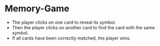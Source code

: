 # Memory-Game

* The player clicks on one card to reveal its symbol.
* Then the player clicks on another card to find the card with the same symbol.
* If all cards have been correctly matched, the player wins.
